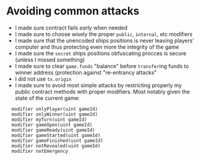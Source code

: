 # Avoiding common attacks

- I made sure contract fails _early_ when needed
- I made sure to choose wisely the proper `public`, `internal`, etc modifiers
- I made sure that the unencoded ships positions is never leaving players' computer and thus protecting even more the integrity of the game
- I made sure the `secret` ships positions obfuscating procces is secure (unless I missed something)
- I made sure to clear `game.funds` "balance" before `transfer`ing funds to winner address (protection against "re-entrancy attacks"
- I did not use `tx.origin`
- I made sure to avoid most simple attacks by restricting properly my public contract methods with proper modifiers. Most notably given the state of the current game:

```solidity
  modifier onlyPlayer(uint gameId)
  modifier onlyWinner(uint gameId)
  modifier myTurn(uint gameId)
  modifier gameOpen(uint gameId)
  modifier gameReady(uint gameId)
  modifier gameStarted(uint gameId)
  modifier gameFinished(uint gameId)
  modifier notRevealed(uint gameId)
  modifier notEmergency
```

